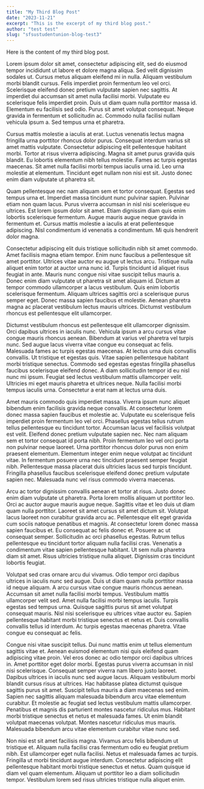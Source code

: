 ```yaml
---
title: "My Third Blog Post"
date: "2023-11-21"
excerpt: "This is the excerpt of my third blog post."
author: "test test"
slug: "sfsustudentunion-blog-test3"
---
```


Here is the content of my third blog post.

Lorem ipsum dolor sit amet, consectetur adipiscing elit, sed do eiusmod tempor incididunt ut labore et dolore magna aliqua. Sed velit dignissim sodales ut. Cursus metus aliquam eleifend mi in nulla. Aliquam vestibulum morbi blandit cursus. Felis imperdiet proin fermentum leo vel orci. Scelerisque eleifend donec pretium vulputate sapien nec sagittis. At imperdiet dui accumsan sit amet nulla facilisi morbi. Vulputate eu scelerisque felis imperdiet proin. Duis ut diam quam nulla porttitor massa id. Elementum eu facilisis sed odio. Purus sit amet volutpat consequat. Neque gravida in fermentum et sollicitudin ac. Commodo nulla facilisi nullam vehicula ipsum a. Sed tempus urna et pharetra.

Cursus mattis molestie a iaculis at erat. Luctus venenatis lectus magna fringilla urna porttitor rhoncus dolor purus. Consequat interdum varius sit amet mattis vulputate. Consectetur adipiscing elit pellentesque habitant morbi. Tortor at risus viverra adipiscing. Magna sit amet purus gravida quis blandit. Eu lobortis elementum nibh tellus molestie. Fames ac turpis egestas maecenas. Sit amet nulla facilisi morbi tempus iaculis urna id. Leo urna molestie at elementum. Tincidunt eget nullam non nisi est sit. Justo donec enim diam vulputate ut pharetra sit.

Quam pellentesque nec nam aliquam sem et tortor consequat. Egestas sed tempus urna et. Imperdiet massa tincidunt nunc pulvinar sapien. Pulvinar etiam non quam lacus. Purus viverra accumsan in nisl nisi scelerisque eu ultrices. Est lorem ipsum dolor sit amet. Etiam dignissim diam quis enim lobortis scelerisque fermentum. Augue mauris augue neque gravida in fermentum et. Cursus mattis molestie a iaculis at erat pellentesque adipiscing. Nisl condimentum id venenatis a condimentum. Mi quis hendrerit dolor magna.

Consectetur adipiscing elit duis tristique sollicitudin nibh sit amet commodo. Amet facilisis magna etiam tempor. Enim nunc faucibus a pellentesque sit amet porttitor. Ultrices vitae auctor eu augue ut lectus arcu. Tristique nulla aliquet enim tortor at auctor urna nunc id. Turpis tincidunt id aliquet risus feugiat in ante. Mauris nunc congue nisi vitae suscipit tellus mauris a. Donec enim diam vulputate ut pharetra sit amet aliquam id. Dictum at tempor commodo ullamcorper a lacus vestibulum. Quis enim lobortis scelerisque fermentum. Aliquam ultrices sagittis orci a scelerisque purus semper eget. Donec massa sapien faucibus et molestie. Aenean pharetra magna ac placerat vestibulum lectus mauris ultrices. Dictumst vestibulum rhoncus est pellentesque elit ullamcorper.

Dictumst vestibulum rhoncus est pellentesque elit ullamcorper dignissim. Orci dapibus ultrices in iaculis nunc. Vehicula ipsum a arcu cursus vitae congue mauris rhoncus aenean. Bibendum at varius vel pharetra vel turpis nunc. Sed augue lacus viverra vitae congue eu consequat ac felis. Malesuada fames ac turpis egestas maecenas. At lectus urna duis convallis convallis. Ut tristique et egestas quis. Vitae sapien pellentesque habitant morbi tristique senectus. Commodo sed egestas egestas fringilla phasellus faucibus scelerisque eleifend donec. A diam sollicitudin tempor id eu nisl nunc mi ipsum. Feugiat sed lectus vestibulum mattis ullamcorper velit. Ultricies mi eget mauris pharetra et ultrices neque. Nulla facilisi morbi tempus iaculis urna. Consectetur a erat nam at lectus urna duis.

Amet mauris commodo quis imperdiet massa. Viverra ipsum nunc aliquet bibendum enim facilisis gravida neque convallis. At consectetur lorem donec massa sapien faucibus et molestie ac. Vulputate eu scelerisque felis imperdiet proin fermentum leo vel orci. Phasellus egestas tellus rutrum tellus pellentesque eu tincidunt tortor. Accumsan lacus vel facilisis volutpat est velit. Eleifend donec pretium vulputate sapien nec. Nec nam aliquam sem et tortor consequat id porta nibh. Proin fermentum leo vel orci porta non pulvinar neque laoreet. Urna porttitor rhoncus dolor purus non enim praesent elementum. Elementum integer enim neque volutpat ac tincidunt vitae. In fermentum posuere urna nec tincidunt praesent semper feugiat nibh. Pellentesque massa placerat duis ultricies lacus sed turpis tincidunt. Fringilla phasellus faucibus scelerisque eleifend donec pretium vulputate sapien nec. Malesuada nunc vel risus commodo viverra maecenas.

Arcu ac tortor dignissim convallis aenean et tortor at risus. Justo donec enim diam vulputate ut pharetra. Porta lorem mollis aliquam ut porttitor leo. Orci ac auctor augue mauris augue neque. Sagittis vitae et leo duis ut diam quam nulla porttitor. Laoreet sit amet cursus sit amet dictum sit. Volutpat lacus laoreet non curabitur gravida arcu ac. Pellentesque elit eget gravida cum sociis natoque penatibus et magnis. At consectetur lorem donec massa sapien faucibus et. Eu consequat ac felis donec et. Posuere ac ut consequat semper. Sollicitudin ac orci phasellus egestas. Rutrum tellus pellentesque eu tincidunt tortor aliquam nulla facilisi cras. Venenatis a condimentum vitae sapien pellentesque habitant. Ut sem nulla pharetra diam sit amet. Risus ultricies tristique nulla aliquet. Dignissim cras tincidunt lobortis feugiat.

Volutpat sed cras ornare arcu dui vivamus. Odio tempor orci dapibus ultrices in iaculis nunc sed augue. Duis ut diam quam nulla porttitor massa id neque aliquam. A arcu cursus vitae congue mauris rhoncus aenean. Accumsan sit amet nulla facilisi morbi tempus. Vestibulum mattis ullamcorper velit sed. Amet nulla facilisi morbi tempus iaculis. Turpis egestas sed tempus urna. Quisque sagittis purus sit amet volutpat consequat mauris. Nisl nisi scelerisque eu ultrices vitae auctor eu. Sapien pellentesque habitant morbi tristique senectus et netus et. Duis convallis convallis tellus id interdum. Ac turpis egestas maecenas pharetra. Vitae congue eu consequat ac felis.

Congue nisi vitae suscipit tellus. Dui nunc mattis enim ut tellus elementum sagittis vitae et. Aenean euismod elementum nisi quis eleifend quam adipiscing vitae proin. Vel eros donec ac odio tempor orci dapibus ultrices in. Amet porttitor eget dolor morbi. Egestas purus viverra accumsan in nisl nisi scelerisque. Consequat semper viverra nam libero justo laoreet. Dapibus ultrices in iaculis nunc sed augue lacus. Aliquam vestibulum morbi blandit cursus risus at ultrices. Hac habitasse platea dictumst quisque sagittis purus sit amet. Suscipit tellus mauris a diam maecenas sed enim. Sapien nec sagittis aliquam malesuada bibendum arcu vitae elementum curabitur. Et molestie ac feugiat sed lectus vestibulum mattis ullamcorper. Penatibus et magnis dis parturient montes nascetur ridiculus mus. Habitant morbi tristique senectus et netus et malesuada fames. Ut enim blandit volutpat maecenas volutpat. Montes nascetur ridiculus mus mauris. Malesuada bibendum arcu vitae elementum curabitur vitae nunc sed.

Non nisi est sit amet facilisis magna. Vivamus arcu felis bibendum ut tristique et. Aliquam nulla facilisi cras fermentum odio eu feugiat pretium nibh. Est ullamcorper eget nulla facilisi. Netus et malesuada fames ac turpis. Fringilla ut morbi tincidunt augue interdum. Consectetur adipiscing elit pellentesque habitant morbi tristique senectus et netus. Quam quisque id diam vel quam elementum. Aliquam ut porttitor leo a diam sollicitudin tempor. Vestibulum lorem sed risus ultricies tristique nulla aliquet enim.